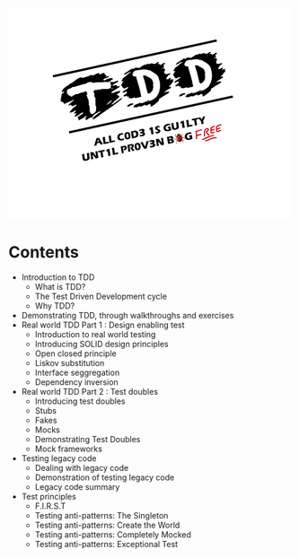 ![learn-tdd](https://github.com/ilkinabdullayev/learn-tdd-in-java/blob/master/images/tdd_main.png?raw=true "Learn TDD in Java")


# Contents
- Introduction to TDD
  - What is TDD?
  - The Test Driven Development cycle
  - Why TDD?
- Demonstrating TDD, through walkthroughs and exercises
- Real world TDD Part 1 : Design enabling test
  - ​Introduction to real world testing
  - Introducing SOLID design principles
  - Open closed principle
  - Liskov substitution
  - Interface seggregation
  - Dependency inversion
- Real world TDD Part 2 : Test doubles
  - ​Introducing test doubles
  - Stubs
  - Fakes
  - Mocks
  - Demonstrating Test Doubles
  - Mock frameworks
- Testing legacy code
  - Dealing with legacy code
  - Demonstration of testing legacy code
  - Legacy code summary
- Test principles
  - F.I.R.S.T
  - Testing anti-patterns: The Singleton
  - Testing anti-patterns: Create the World
  - Testing anti-patterns: Completely Mocked
  - Testing anti-patterns: Exceptional Test
